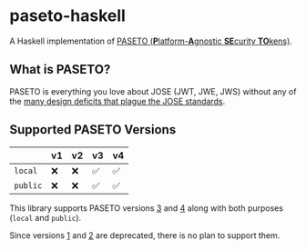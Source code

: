 # paseto-haskell

A Haskell implementation of [PASETO (**P**latform-**A**gnostic **SE**curity **TO**kens)](https://paseto.io/).

## What is PASETO?

PASETO is everything you love about JOSE (JWT, JWE, JWS) without any of the [many design deficits that plague the JOSE standards](https://paragonie.com/blog/2017/03/jwt-json-web-tokens-is-bad-standard-that-everyone-should-avoid).

## Supported PASETO Versions

|          |  v1  |  v2  |  v3  |  v4  |
| ---------| ---- | ---- | ---- | ---- |
| `local`  |  ❌  |  ❌  |  ✅  |  ✅  |
| `public` |  ❌  |  ❌  |  ✅  |  ✅  |

This library supports PASETO versions [3](https://github.com/paseto-standard/paseto-spec/blob/af79f25908227555404e7462ccdd8ce106049469/docs/01-Protocol-Versions/Version3.md) and [4](https://github.com/paseto-standard/paseto-spec/blob/af79f25908227555404e7462ccdd8ce106049469/docs/01-Protocol-Versions/Version4.md) along with both purposes (`local` and `public`).

Since versions [1](https://github.com/paseto-standard/paseto-spec/blob/af79f25908227555404e7462ccdd8ce106049469/docs/01-Protocol-Versions/Version1.md) and [2](https://github.com/paseto-standard/paseto-spec/blob/af79f25908227555404e7462ccdd8ce106049469/docs/01-Protocol-Versions/Version2.md) are deprecated, there is no plan to support them.
